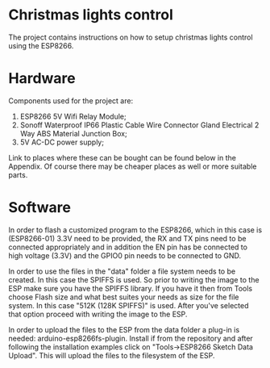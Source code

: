 # Christmas lights control

The project contains instructions on how to setup christmas lights control using the ESP8266.

# Hardware

Components used for the project are:
1. ESP8266 5V Wifi Relay Module;
2. Sonoff Waterproof IP66 Plastic Cable Wire Connector Gland Electrical 2 Way ABS Material Junction Box;
3. 5V AC-DC power supply;

Link to places where these can be bought can be found below in the Appendix. Of course there may be cheaper places as well or 
more suitable parts.

# Software

In order to flash a customized program to the ESP8266, which in this case is (ESP8266-01) 3.3V need to be provided, the RX and TX
pins need to be connected appropriately and in addition the EN pin has be connected to high voltage (3.3V) and the GPIO0 pin needs
to be connected to GND.

In order to use the files in the "data" folder a file system needs to be created. In this case the SPIFFS is used. So prior to writing the image to the ESP make sure you have the SPIFFS library. If you have it then from Tools choose Flash size and what best suites your needs as size for the file system. In this case "512K (128K SPIFFS)" is used. After you've selected that option
proceed with writing the image to the ESP.

In order to upload the files to the ESP from the data folder a plug-in is needed: arduino-esp8266fs-plugin. Install if from the 
repository and after following the installation examples click on "Tools->ESP8266 Sketch Data Upload". This will upload the files
to the filesystem of the ESP.
  


